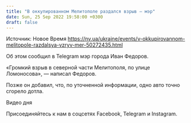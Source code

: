 ```yaml
---
title: "В оккупированном Мелитополе раздался взрыв — мэр"
date: Sun, 25 Sep 2022 19:58:00 +0300
draft: false
---
```

Источник: Новое Время https://nv.ua/ukraine/events/v-okkupirovannom-melitopole-razdalsya-vzryv-mer-50272435.html


Об этом сообщил в Telegram мэр города Иван Федоров.

«Громкий взрыв в северной части Мелитополя, по улице Ломоносова», — написал Федоров.

Позже он добавил, что, по уточненной информации, одно авто точно сгорело дотла.

 Видео дня   

Присоединяйтесь к нам в соцсетях Facebook, Telegram и Instagram.
